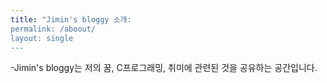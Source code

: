 ```yaml
---
title: "Jimin's bloggy 소개:
permalink: /aboout/
layout: single
---
```

-Jimin's bloggy는 저의 꿈, C프로그래밍, 취미에 관련된 것을 공유하는 공간입니다.
